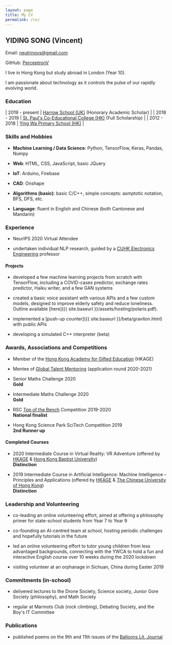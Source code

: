 ```yaml
---
layout: page
title: My CV
permalink: /cv/
---
```



##  YIDING SONG (Vincent)

Email: [neutrinovs@gmail.com](mailto:neutrinovs@gmail.com)

GitHub: [PerceptronV](https://github.com/PerceptronV/)

I live in Hong Kong but study abroad in London (Year 10).

I am passionate about technology as it controls the pulse of our rapidly evolving world.


### Education

| 2019 - present | [Harrow School (UK)](https://www.harrowschool.org.uk/) (Honorary Academic Scholar) |
| 2018 - 2019 | [St. Paul's Co-Educational College (HK)](https://www.spcc.edu.hk/) (Full Scholarship) |
| 2012 - 2018 | [Ying Wa Primary School (HK)](https://www.yingwaps.edu.hk/) |


### Skills and Hobbies

* __Machine Learning / Data Science__: Python, TensorFlow, Keras, Pandas, Numpy

* __Web__: HTML, CSS, JavaScript, basic JQuery

* __IoT__: Arduino, Firebase

* __CAD__: Onshape

* __Algorithms (basic)__: basic C/C++, simple concepts: asmptotic notation, BFS, DFS, etc.

* __Language__: fluent in English and Chinese (both Cantonese and Mandarin)


### Experience

* NeurIPS 2020 Virtual Attendee

* undertaken individual NLP research, guided by a [CUHK Electronics Engineering](http://www.ee.cuhk.edu.hk/en-gb/) professor


#### Projects

* developed a few machine learning projects from scratch with TensorFlow, including a COVID-cases predictor, exchange rates predictor, Haiku writer, and a few GAN systems

* created a basic voice assistant with various APIs and a few custom models, designed to improve elderly safety and reduce loneliness. Outline available [here]({{ site.baseurl }}/assets/hosting/polaris.pdf).

* implemented a [push-up counter]({{ site.baseurl }}/beta/graviton.html) with public APIs

* developing a simulated C++ interpreter (beta)


### Awards, Associations and Competitions

* Member of the [Hong Kong Academy for Gifted Education](https://www.hkage.org.hk/en/) (HKAGE)

* Mentee of [Global Talent Mentoring](https://globaltalentmentoring.org/) (application round 2020-2021)

* Senior Maths Challenge 2020 <br/> __Gold__

* Intermediate Maths Challenge 2020 <br/> __Gold__

* RSC [Top of the Bench](https://edu.rsc.org/enrichment/top-of-the-bench) Competition 2019-2020 <br/> __National finalist__

* Hong Kong Science Park SciTech Competition 2019 <br/> __2nd Runner up__


#### Completed Courses

* 2020 Intermediate Course in Virtual Reality: VR Adventure (offered by [HKAGE](https://www.hkage.org.hk/en/) & [Hong Kong Baptist University](https://www.hkbu.edu.hk/eng/main/index.jsp)) <br/> __Distinction__

* 2019 Intermediate Course in Artificial Intelligence: Machine Intelligence – Principles and Applications (offered by [HKAGE](https://www.hkage.org.hk/en/) & [The Chinese University of Hong Kong](https://www.cuhk.edu.hk/english/index.html)) <br/> __Distinction__


### Leadership and Volunteering

* co-leading an online volunteering effort, aimed at offering a philosophy primer for state-school students from Year 7 to Year 9

* co-founding an AI-centred team at school, hosting periodic challenges and hopefully tutorials in the future

* led an online volunteering effort to tutor young children from less advantaged backgrounds, connecting with the YWCA to hold a fun and interactive English course over 10 weeks during the 2020 lockdown

* visiting volunteer at an orphanage in Sichuan, China during Easter 2019


### Commitments (in-school)

* delivered lectures to the Drone Society, Science society, Junior Gore Society (philosophy), and Math Society

* regular at Marmots Club (rock climbing), Debating Society, and the Boy's IT Committee


### Publications

* published poems on the 9th and 11th issues of the [Balloons Lit. Journal](https://www.balloons-lit-journal.com/)

